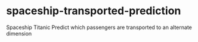 # spaceship-transported-prediction
Spaceship Titanic Predict which passengers are transported to an alternate dimension

